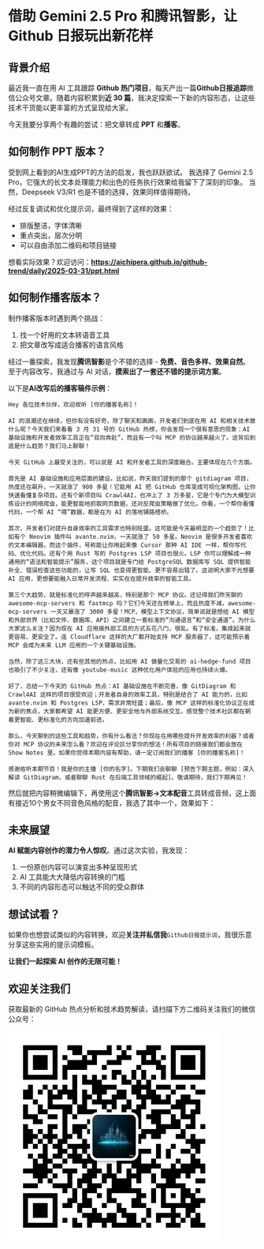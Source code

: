 # 借助 Gemini 2.5 Pro 和腾讯智影，让 Github 日报玩出新花样

## 背景介绍

最近我一直在用 AI 工具跟踪 **Github 热门项目**，每天产出一篇**Github日报追踪**微信公众号文章。随着内容积累到**近 30 篇**，我决定探索一下新的内容形态，让这些技术干货能以更丰富的方式呈现给大家。

今天我要分享两个有趣的尝试：把文章转成 **PPT** 和**播客**。

## 如何制作 PPT 版本？

受到网上看到的AI生成PPT的方法的启发，我也跃跃欲试。
我选择了 Gemini 2.5 Pro，它强大的长文本处理能力和出色的任务执行效果给我留下了深刻的印象。
当然，Deepseek V3/R1 也是不错的选择，效果同样值得期待。

经过反复调试和优化提示词，最终得到了这样的效果：
- 排版整洁，字体清晰
- 重点突出，层次分明
- 可以自由添加二维码和项目链接

想看实际效果？欢迎访问：**https://aichipera.github.io/github-trend/daily/2025-03-31/ppt.html**


## 如何制作播客版本？

制作播客版本时遇到两个挑战：
1. 找一个好用的文本转语音工具
2. 把文章改写成适合播客的语言风格

经过一番探索，我发现**腾讯智影**是个不错的选择 - **免费、音色多样、效果自然**。至于内容改写，我通过与 AI 对话，**摸索出了一套还不错的提示词方案**。

以下是**AI改写后的播客稿件示例**：

~~~code
Hey 各位技术伙伴，欢迎收听 [你的播客名称]！

AI 的浪潮还在继续，但你有没有好奇，除了聊天和画画，开发者们到底在用 AI 和相关技术做什么呢？今天我们来看看 3 月 31 号的 GitHub 热榜，你会发现一个很有意思的现象：AI 基础设施和开发者效率工具正在“双向奔赴”，而且有一个叫 MCP 的协议越来越火了。这背后到底是什么趋势？我们马上聊聊！

今天 GitHub 上最受关注的，可以说是 AI 和开发者工具的深度融合。主要体现在几个方面。

首先是 AI 基础设施和应用层面的建设。比如说，昨天我们提到的那个 gitdiagram 项目，热度还在飙升，一天就涨了 900 多星！它能用 AI 把 GitHub 仓库变成可视化架构图，让你快速看懂复杂项目。还有个新项目叫 Crawl4AI，也冲上了 3 万多星，它是个专门为大模型训练设计的网络爬虫，能更智能地抓取网页数据，还对反爬虫策略做了优化。你看，一个帮你看懂代码，一个帮 AI “喂”数据，都是在为 AI 的落地铺路搭桥。

其次，开发者们对提升自身效率的工具需求也特别旺盛。这可能是今天最明显的一个趋势了！比如有个 Neovim 插件叫 avante.nvim，一天就涨了 50 多星。Neovim 是很多开发者喜欢的文本编辑器，而这个插件，号称能让你用起来像 Cursor 那种 AI IDE 一样，帮你写代码、优化代码。还有个用 Rust 写的 Postgres LSP 项目也很火。LSP 你可以理解成一种通用的“语法和智能提示”服务，这个项目就是专门给 PostgreSQL 数据库写 SQL 提供智能补全、错误检查这些功能的，让写 SQL 也变得更智能、更不容易出错了。这说明大家不光想要 AI 应用，更想要能融入日常开发流程、实实在在提升效率的智能工具。

第三个大趋势，就是标准化的呼声越来越高，特别是那个 MCP 协议。还记得我们昨天聊的 awesome-mcp-servers 和 fastmcp 吗？它们今天还在榜单上，而且热度不减，awesome-mcp-servers 一天又暴涨了 3000 多星！MCP，模型上下文协议，简单说就是想给 AI 模型和外部世界（比如文件、数据库、API）之间建立一套标准的“沟通语言”和“安全通道”。为什么大家这么关注？因为现在 AI 应用接外部工具的方式五花八门，很乱。有了标准，集成起来就更容易、更安全了。连 Cloudflare 这样的大厂都开始支持 MCP 服务器了，这可能预示着 MCP 会成为未来 LLM 应用的一个关键基础设施。

当然，除了这三大块，还有些其他的热点，比如用 AI 做量化交易的 ai-hedge-fund 项目也吸引了不少关注，还有像 youtube-music 这种优化用户体验的应用也持续火爆。

好了，总结一下今天的 GitHub 热点：AI 基础设施在不断完善，像 GitDiagram 和 Crawl4AI 这样的项目很受欢迎；开发者自身的效率工具，特别是结合了 AI 能力的，比如 avante.nvim 和 Postgres LSP，需求非常旺盛；最后，像 MCP 这样的标准化协议正在成为新的焦点，大家都希望 AI 能更方便、更安全地与外部系统交互。感觉整个技术社区都在朝着更智能、更标准化的方向加速前进。

那么，今天聊到的这些工具和趋势，你有什么看法？你现在在用哪些提升开发效率的利器？或者你对 MCP 协议的未来怎么看？欢迎在评论区分享你的想法！所有项目的链接我们都会放在 Show Notes 里。如果你觉得本期内容有帮助，请一定订阅我们的播客 [你的播客名称]！

感谢收听本期节目！我是你的主播 [你的名字]。下期我们会聊聊 [预告下期主题，例如：深入解读 GitDiagram，或者聊聊 Rust 在后端工具领域的崛起]。敬请期待，我们下期再见！
~~~

然后就把内容稍微编辑下，再使用这个**腾讯智影->文本配音**工具转成音频，这上面有接近10个男女不同音色风格的配音，我选了其中一个，效果如下：

## 未来展望

**AI 赋能内容创作的潜力令人惊叹**。通过这次实验，我发现：
1. 一份原创内容可以演变出多种呈现形式
2. AI 工具能大大降低内容转换的门槛
3. 不同的内容形态可以触达不同的受众群体

## 想试试看？

如果你也想尝试类似的内容转换，欢迎**关注并私信我**`Github日报提示词`，我很乐意分享这些实用的提示词模板。

**让我们一起探索 AI 创作的无限可能！**

## 欢迎关注我们

获取最新的 GitHub 热点分析和技术趋势解读，请扫描下方二维码关注我们的微信公众号：

![微信公众号二维码](../../asserts/wx.jpg)
